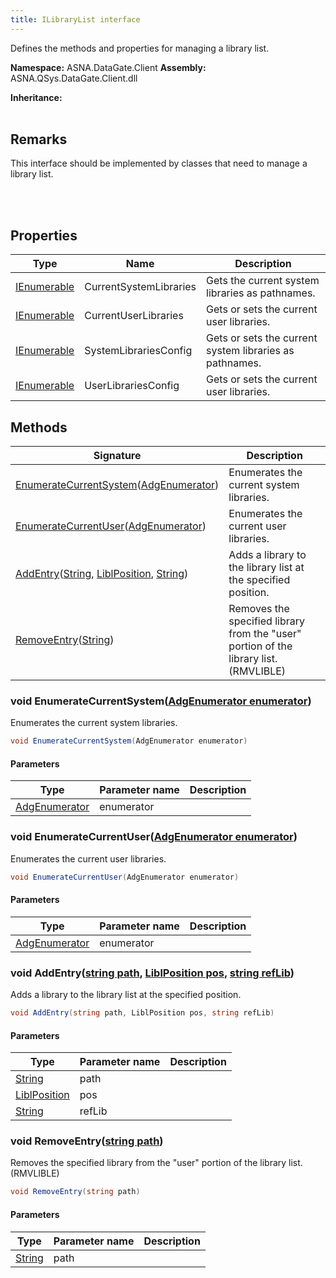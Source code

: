 ```yaml
---
title: ILibraryList interface
---
```


Defines the methods and properties for managing a library list.

**Namespace:** ASNA.DataGate.Client
**Assembly:** ASNA.QSys.DataGate.Client.dll

**Inheritance:** 
<br>
<br>

## Remarks
This interface should be implemented by classes that need to manage a library list.

<br>
<br>

## Properties

| Type | Name | Description
| --- | --- | --- 
| [IEnumerable<String>](https://learn.microsoft.com/en-us/dotnet/api/system.collections.generic.ienumerable-1?view=net-8.0) | CurrentSystemLibraries | Gets the current system libraries as pathnames. |
| [IEnumerable<String>](https://learn.microsoft.com/en-us/dotnet/api/system.collections.generic.ienumerable-1?view=net-8.0) | CurrentUserLibraries | Gets or sets the current user libraries. |
| [IEnumerable<String>](https://learn.microsoft.com/en-us/dotnet/api/system.collections.generic.ienumerable-1?view=net-8.0) | SystemLibrariesConfig | Gets or sets the current system libraries as pathnames. |
| [IEnumerable<String>](https://learn.microsoft.com/en-us/dotnet/api/system.collections.generic.ienumerable-1?view=net-8.0) | UserLibrariesConfig | Gets or sets the current user libraries. |

## Methods

| Signature | Description |
| --- | --- |
| [EnumerateCurrentSystem](#enumeratecurrentsystem-adgenumerator-)([AdgEnumerator](/reference/data-gate-client/adg-enumerator.html)) | Enumerates the current system libraries.
| [EnumerateCurrentUser](#enumeratecurrentuser-adgenumerator-)([AdgEnumerator](/reference/data-gate-client/adg-enumerator.html)) | Enumerates the current user libraries.
| [AddEntry](#addentry-string-liblposition-string-)([String](https://docs.microsoft.com/en-us/dotnet/api/system.string), [LiblPosition](/reference/data-gate-client/libl-position.html), [String](https://docs.microsoft.com/en-us/dotnet/api/system.string)) | Adds a library to the library list at the specified position.
| [RemoveEntry](#removeentry-string-)([String](https://docs.microsoft.com/en-us/dotnet/api/system.string)) | Removes the specified library from the "user" portion of the library list. (RMVLIBLE)

### void EnumerateCurrentSystem([AdgEnumerator enumerator](/reference/data-gate-client/adg-enumerator.html))

Enumerates the current system libraries.

```cs
void EnumerateCurrentSystem(AdgEnumerator enumerator)
```

#### Parameters
| Type | Parameter name | Description
| --- | --- | ---
| [AdgEnumerator](/reference/data-gate-client/adg-enumerator.html) | enumerator | 

### void EnumerateCurrentUser([AdgEnumerator enumerator](/reference/data-gate-client/adg-enumerator.html))

Enumerates the current user libraries.

```cs
void EnumerateCurrentUser(AdgEnumerator enumerator)
```

#### Parameters
| Type | Parameter name | Description
| --- | --- | ---
| [AdgEnumerator](/reference/data-gate-client/adg-enumerator.html) | enumerator | 

### void AddEntry([string path](https://learn.microsoft.com/en-us/dotnet/api/system.string?view=net-8.0), [LiblPosition pos](/reference/data-gate-client/libl-position.html), [string refLib](https://learn.microsoft.com/en-us/dotnet/api/system.string?view=net-8.0))

Adds a library to the library list at the specified position.

```cs
void AddEntry(string path, LiblPosition pos, string refLib)
```

#### Parameters
| Type | Parameter name | Description
| --- | --- | ---
| [String](https://docs.microsoft.com/en-us/dotnet/api/system.string) | path | 
| [LiblPosition](/reference/data-gate-client/libl-position.html) | pos | 
| [String](https://docs.microsoft.com/en-us/dotnet/api/system.string) | refLib | 

### void RemoveEntry([string path](https://learn.microsoft.com/en-us/dotnet/api/system.string?view=net-8.0))

Removes the specified library from the "user" portion of the library list. (RMVLIBLE)

```cs
void RemoveEntry(string path)
```

#### Parameters
| Type | Parameter name | Description
| --- | --- | ---
| [String](https://docs.microsoft.com/en-us/dotnet/api/system.string) | path | 
